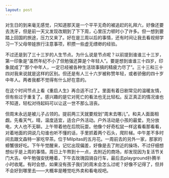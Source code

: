 ```yaml
---
layout: post
---
```


对生日的到来毫无感觉，只知道那天是一个平平无奇的被追赶的礼拜六，好像还要去洗牙，但是前一天又发现改期到了下下周，心里压力顿时小了许多。但一想到要踏上回国的旅途，压力又来了。好在是三周以后的事情，还有时间让我去看视频学习一下父母带娃旅行注意事项，积攒一些虚无缥缈的经验。

不过还是到了三十三岁的人生节点。为什么说是节点呢？以前提到谁谁三十三岁，第一印象是“虽然年纪不小了但勉强还算是个年轻人”。要是想到谁谁三十四岁，印象就成了“那个中年人，一定已经被各种生活琐事搞的精疲力尽了”。三十三和三十四对我来说就是这样的区别。但还是有人三十六岁被称赞年轻，或者骄傲的四十岁中年人。两者我都不觉得有什么好在意的。

在这个时间节点上看《重启人生》再合适不过了。里面有着日剧常见的温暖友情，但有些过于重复了。感兴趣的是它对死亡的看法也无比轻松。反正真正的情况谁也不知道，轻松对待起码可以让这一世不那么沮丧。

但周末永远是被儿子占领的。提前两三天就要规划“周末去哪儿”。和夫人面面相觑。先看天气，晴，温度适宜，适合户外活动。户外活动是小孩的最爱。充分放电，大人也不无聊。上午带着他在后院玩耍。他像个好奇松鼠一样这看看那看看，对着地面的洞说几句谁也听不懂的话，手里抓着两个石头，爬阶梯。中午差不多时间去跟文森特一家吃早茶。位于Milpitas的五月花。一周前去的另外一家，那家的螃蟹很好吃。下午午觉醒来，记忆出现偏差，好像是去了附近的操场，不过仔细想想似乎是上周的事情。周日上午熬到十一点，去附近的商场，却发现因为复活节关门大吉。中午勉强安抚睡着，下午去玫瑰园骑自行车，最后去playground扑腾半小时收尾。有时会想，如果没有孩子我们的周末会怎么过呢？好像不记得了，但并不会好到哪里去——大概率是睡觉吃外卖和看电视吧。
